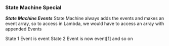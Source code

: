 ### State Machine Special

**_State Machine Events_**
State Machine always adds the events and makes an event array, so to access in Lambda, we would have to access an array with appended Events

State 1 Event is event
State 2 Event is now event[1]
and so on
